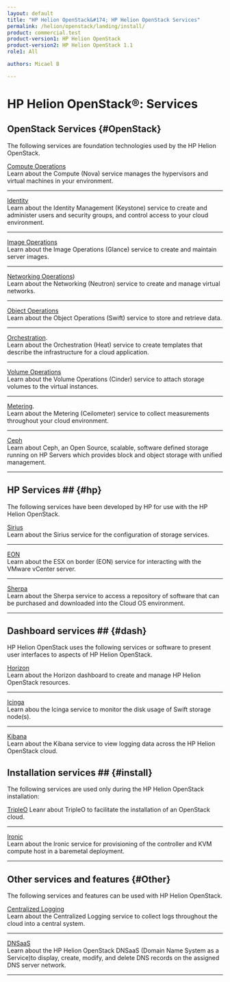 ```yaml
---
layout: default
title: "HP Helion OpenStack&#174; HP Helion OpenStack Services"
permalink: /helion/openstack/landing/install/
product: commercial.test
product-version1: HP Helion OpenStack
product-version2: HP Helion OpenStack 1.1
role1: All

authors: Micael B

---
```

<!--UNDER REVISION-->

<script>

function PageRefresh {
onLoad="window.refresh"
}

PageRefresh();

</script>

<!--
<p style="font-size: small;"> <a href="/helion/openstack/3rd-party-license-agreements/">&#9664; PREV</a> | <a href="/helion/openstack/">&#9650; UP</a> | NEXT &#9654; </p>
-->

# HP Helion OpenStack&#174;: Services

## OpenStack Services {#OpenStack}

The following services are foundation technologies used by the HP Helion OpenStack. 

[Compute Operations](/helion/openstack/services/compute/overview/)
<br>Learn about the Compute (Nova) service manages the hypervisors and virtual machines in your environment.
<hr>

[Identity](/helion/openstack/services/identity/overview/)
<br>Learn about the Identity Management (Keystone) service to create and administer users and security groups, and control access to your cloud environment.
<hr>

[Image Operations](/helion/openstack/services/imaging/overview/)
<br>Learn about the Image Operations (Glance) service to create and maintain server images.
<hr>

[Networking Operations](/helion/openstack/services/networking/overview)) 
<br>Learn about the  Networking (Neutron) service to create and manage virtual networks.
<hr>

[Object Operations](/helion/openstack/services/object/overview/)
<br>Learn about the Object Operations (Swift) service to store and retrieve data.
<hr>

[Orchestration](/helion/openstack/services/orchestration/overview).
<br>Learn about the Orchestration (Heat) service to create templates that describe the infrastructure for a cloud application. 
<hr>

[Volume Operations](/helion/openstack/services/volume/overview)
<br>Learn about the Volume Operations (Cinder) service to attach storage volumes to the virtual instances.
<hr>

[Metering](/helion/openstack/services/reporting/overview/).
<br>Learn about the Metering (Ceilometer) service to collect measurements throughout your cloud environment. 
<hr>

[Ceph](/helion/openstack/services/ceph/)
<br>Learn about Ceph, an Open Source, scalable, software defined storage running on HP Servers which provides block and object storage with unified management.
<hr>

## HP Services ## {#hp}

The following services have been developed by HP for use with the HP Helion OpenStack.

[Sirius](/helion/openstack/services/sirius/overview/)
<br>Learn about the Sirius service for the configuration of storage services.
<hr>

[EON](/helion/openstack/services/eon/overview/)
<br>Learn about the ESX on border (EON) service for interacting with the VMware vCenter server.
<hr>

[Sherpa](/helion/openstack/services/sherpa/overview)
<br>Learn about the Sherpa service to access a repository of software that can be purchased and downloaded into the Cloud OS environment.
<hr>

## Dashboard services ## {#dash}

HP Helion OpenStack uses the following services or software to present user interfaces to aspects of HP Helion OpenStack.

[Horizon](/helion/openstack/services/horizon/overview/)
<br>Learn about the Horizon dashboard to create and manage HP Helion OpenStack resources.
<hr>

[Icinga](/helion/commercial/services/icinga/)
<br>Learn abou the Icinga service to monitor the disk usage of Swift storage node(s).
<hr>

[Kibana](/helion/commercial/services/kibana/)
<br>Learn about the Kibana service to view logging data across the HP Helion OpenStack cloud.

## Installation services ## {#install}

The following services are used only during the HP Helion OpenStack installation:

[TripleO](/helion/openstack/services/tripleo/overview/)
Leanr about TripleO to facilitate the installation of an OpenStack cloud.
<hr>

[Ironic](/helion/openstack/services/ironic/overview/)
<br>Learn about the Ironic service for provisioning of the controller and KVM compute host in a baremetal deployment.
<hr>

## Other services and features {#Other}

The following services and features can be used with HP Helion OpenStack.

[Centralized Logging](/helion/openstack/services/logging/overview/)
<br>Learn about the Centralized Logging service to collect logs throughout the cloud into a central system.
<hr>

[DNSaaS](/helion/openstack/install/dnsaas/)
<br>Learn about the HP Helion OpenStack DNSaaS (Domain Name System as a Service)to display, create, modify, and delete DNS records on the assigned DNS server network.
<hr>